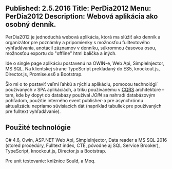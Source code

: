 Published: 2.5.2016
Title: PerDia2012
Menu: PerDia2012
Description: Webová aplikácia ako osobný denník.
---
PerDia2012 je jednoduchá webová aplikácia, ktorá ma slúžiť 
ako denník a organizátor pre poznámky a pripomienky s možnosťou fulltextového vyhľadávania,
anotácií záznamov v denníku, súkromnou časovou osou, možnosťou exportu do "offline" html balíčka a iných. 

Ide o single page aplikáciu postavenú na OWIN-e, Web Api,
SimpleInjector, MS SQL. Na klientskej strane TypeScript 
prekladaný do ES5, knockout.js, Director.js, Promise.es6 a Bootstrap.

Šlo mi o to postaviť veľmi ľahkú a rýchlu aplikáciu,
pomocou technológií používaných v SPA aplikáciách,
a triku používanému v [CQRS](http://www.augi.cz/programovani/architektura-skalovatelnych-aplikaci/) architektúre – tam,
kde by dopyt do databázy používal _JOIN_ sa nahradí databázovým
pohľadom, použitie interného event publisher-a 
pre asynchrónnu aktualizáciu nepriamo súvisiacich dát 
(napríklad tabuliek pre používaných pre fulltext vyhľadávanie). 

## Použité technológie

C# 4.6, Owin, ASP.NET Web Api, SimpleInjector, Data reader a MS SQL 2016 (stored procedúry, Fulltext index, CTE, pôvodne aj SQL Service Brooker), TypeScript, knockout.js, Director.js a Bootstrap.

Pre unit testovanie: knižnice Sould, a Moq.
